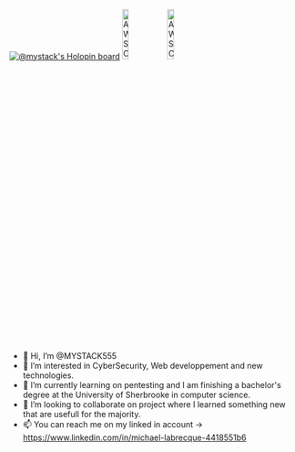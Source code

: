 [![@mystack's Holopin board](https://holopin.io/api/user/board?user=mystack)](https://holopin.io/@mystack)
<a href="https://www.credly.com/badges/7125ee44-0364-49c8-9e98-4b1fbc8095b6/public_url"><img src="https://images.credly.com/images/00634f82-b07f-4bbd-a6bb-53de397fc3a6/image.png" alt="AWS Cloud Practitioner Certification Badge" class="badge-img" style="width: 15%;"></a>
<a href="https://www.credly.com/badges/0b571113-93a6-4f5a-9c70-1aa53f030698/public_url"><img src="https://images.credly.com/images/b9feab85-1a43-4f6c-99a5-631b88d5461b/image.png" alt="AWS Certified Developer – Associate Badge" class="badge-img" style="width: 15%;"></a>
- 👋 Hi, I’m @MYSTACK555
- 👀 I’m interested in CyberSecurity, Web developpement and new technologies.
- 🌱 I’m currently learning on pentesting and I am finishing a bachelor's degree at the University of Sherbrooke in computer science.
- 💞️ I’m looking to collaborate on project where I learned something new that are usefull for the majority.
- 📫 You can reach me on my linked in account -> https://www.linkedin.com/in/michael-labrecque-4418551b6
